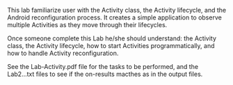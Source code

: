 This lab familiarize user with the Activity class, the Activity lifecycle, and the Android reconfiguration process. It creates a simple application to observe multiple Activities as they move through their lifecycles.

Once someone complete this Lab he/she should understand: the Activity class, the Activity lifecycle, how to start Activities programmatically, and how to handle Activity reconfiguration.

See the Lab-Activity.pdf file for the tasks to be performed, and the Lab2...txt files to see if the on-results macthes as in the output files.
